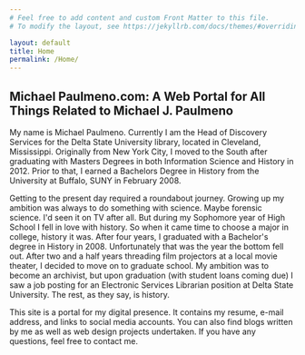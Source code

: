 ```yaml
---
# Feel free to add content and custom Front Matter to this file.
# To modify the layout, see https://jekyllrb.com/docs/themes/#overriding-theme-defaults

layout: default
title: Home
permalink: /Home/
---
```


## Michael Paulmeno.com: A Web Portal for All Things Related to Michael J. Paulmeno

My name is Michael Paulmeno.  Currently I am the Head of Discovery Services for the Delta State University library, located in Cleveland, Mississippi.  Originally from New York City, I moved to the South after graduating with Masters Degrees in both Information Science and History in 2012.  Prior to that, I earned a Bachelors Degree in History from the University at Buffalo, SUNY in February 2008.

Getting to the present day required a roundabout journey.  Growing up my ambition was always to do something with science.  Maybe forensic science.  I'd seen it on TV after all.  But during my Sophomore year of High School I fell in love with history.  So when it came time to choose a major in college, history it was.  After four years, I graduated with a Bachelor's degree in History in 2008.  Unfortunately that was the year the bottom fell out.  After two and a half years threading film projectors at a local movie theater, I decided to move on to graduate school.  My ambition was to become an archivist, but upon graduation (with student loans coming due) I saw a job posting for an Electronic Services Librarian position at Delta State University.  The rest, as they say, is history.

This site is a portal for my digital presence.  It contains my resume, e-mail address, and links to social media accounts.  You can also find blogs written by me as well as web design projects undertaken.  If you have any questions, feel free to contact me.
